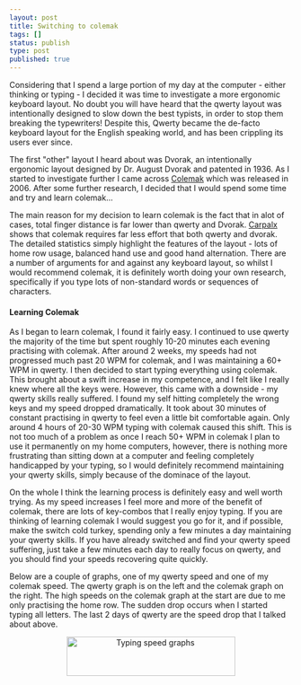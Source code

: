 ```yaml
---
layout: post
title: Switching to colemak
tags: []
status: publish 
type: post
published: true
---
```


Considering that I spend a large portion of my day at the computer - either thinking or typing - I decided it was time to investigate a more ergonomic keyboard layout. No doubt you will have heard that the qwerty layout was intentionally designed to slow down the best typists, in order to stop them breaking the typewriters! Despite this, Qwerty became the de-facto keyboard layout for the English speaking world, and has been crippling its users ever since.

The first "other" layout I heard about was Dvorak, an intentionally ergonomic layout designed by Dr. August Dvorak and patented in 1936. As I started to investigate further I came across [Colemak][1] which was released in 2006. After some further research, I decided that I would spend some time and try and learn colemak...

The main reason for my decision to learn colemak is the fact that in alot of cases, total finger distance is far lower than qwerty and Dvorak. [Carpalx][2] shows that colemak requires far less effort that both qwerty and dvorak. The detailed statistics simply highlight the features of the layout - lots of home row usage, balanced hand use and good hand alternation. There are a number of arguments for and against any keyboard layout, so whilst I would recommend colemak, it is definitely worth doing your own research, specifically if you type lots of non-standard words or sequences of characters.

#### Learning Colemak

As I began to learn colemak, I found it fairly easy. I continued to use qwerty the majority of the time but spent roughly 10-20 minutes each evening practising with colemak. After around 2 weeks, my speeds had not progressed much past 20 WPM for colemak, and I was maintaining a 60+ WPM in qwerty. I then decided to start typing everything using colemak. This brought about a swift increase in my competence, and I felt like I really knew where all the keys were. However, this came with a downside - my qwerty skills really suffered. I found my self hitting completely the wrong keys and my speed dropped dramatically. It took about 30 minutes of constant practising in qwerty to feel even a little bit comfortable again. Only around 4 hours of 20-30 WPM typing with colemak caused this shift. This is not too much of a problem as once I reach 50+ WPM in colemak I plan to use it permanently on my home computers, however, there is nothing more frustrating than sitting down at a computer and feeling completely handicapped by your typing, so I would definitely recommend maintaining your qwerty skills, simply because of the dominace of the layout.

On the whole I think the learning process is definitely easy and well worth trying. As my speed increases I feel more and more of the benefit of colemak, there are lots of key-combos that I really enjoy typing. If you are thinking of learning colemak I would suggest you go for it, and if possible, make the switch cold turkey, spending only a few minutes a day maintaining your qwerty skills. If you have already switched and find your qwerty speed suffering, just take a few minutes each day to really focus on qwerty, and you should find your speeds recovering quite quickly.

Below are a couple of graphs, one of my qwerty speed and one of my colemak speed. The qwerty graph is on the left and the colemak graph on the right. The high speeds on the colemak graph at the start are due to me only practising the home row. The sudden drop occurs when I started typing all letters. The last 2 days of qwerty are the speed drop that I talked about above.

<p style="text-align: center;">
  <a href="http://www.davidbeckingsale.com/blog/wp-content/uploads/2010/11/speeds.png"><img class="alignnone size-medium wp-image-151" title="speeds" src="http://www.davidbeckingsale.com/blog/wp-content/uploads/2010/11/speeds-300x70.png" alt="Typing speed graphs" width="300" height="70" /></a>
</p>

 [1]: www.colemak.com
 [2]: http://mkweb.bcgsc.ca/carpalx/?colemak

